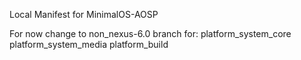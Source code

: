 Local Manifest for MinimalOS-AOSP

For now change to non_nexus-6.0 branch for:
platform_system_core
platform_system_media
platform_build


